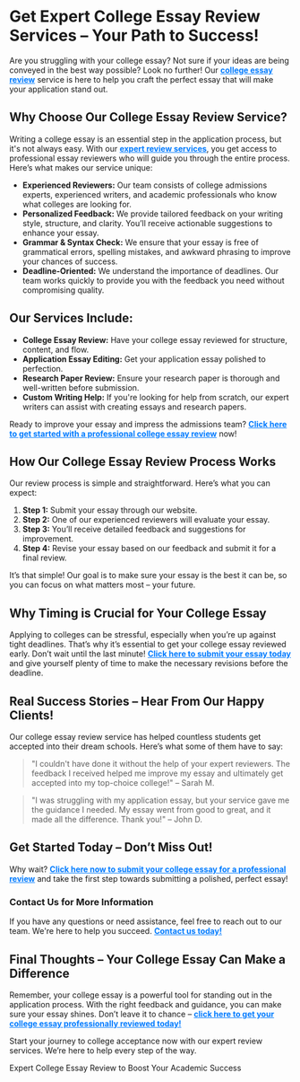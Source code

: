 <h1>Get Expert College Essay Review Services – Your Path to Success!</h1>

<p>Are you struggling with your college essay? Not sure if your ideas are being conveyed in the best way possible? Look no further! Our <a href="https://tinyurl.com/topessay?keyword=college+essay+review" style="font-weight: bold; color: #007BFF;">college essay review</a> service is here to help you craft the perfect essay that will make your application stand out.</p>

<h2>Why Choose Our College Essay Review Service?</h2>

<p>Writing a college essay is an essential step in the application process, but it's not always easy. With our <a href="https://tinyurl.com/topessay?keyword=college+essay+review" style="font-weight: bold; color: #007BFF;">expert review services</a>, you get access to professional essay reviewers who will guide you through the entire process. Here’s what makes our service unique:</p>

<ul>
    <li><strong>Experienced Reviewers:</strong> Our team consists of college admissions experts, experienced writers, and academic professionals who know what colleges are looking for.</li>
    <li><strong>Personalized Feedback:</strong> We provide tailored feedback on your writing style, structure, and clarity. You’ll receive actionable suggestions to enhance your essay.</li>
    <li><strong>Grammar & Syntax Check:</strong> We ensure that your essay is free of grammatical errors, spelling mistakes, and awkward phrasing to improve your chances of success.</li>
    <li><strong>Deadline-Oriented:</strong> We understand the importance of deadlines. Our team works quickly to provide you with the feedback you need without compromising quality.</li>
</ul>

<h2>Our Services Include:</h2>
<ul>
    <li><strong>College Essay Review:</strong> Have your college essay reviewed for structure, content, and flow.</li>
    <li><strong>Application Essay Editing:</strong> Get your application essay polished to perfection.</li>
    <li><strong>Research Paper Review:</strong> Ensure your research paper is thorough and well-written before submission.</li>
    <li><strong>Custom Writing Help:</strong> If you're looking for help from scratch, our expert writers can assist with creating essays and research papers.</li>
</ul>

<p>Ready to improve your essay and impress the admissions team? <a href="https://tinyurl.com/topessay?keyword=college+essay+review" style="font-weight: bold; color: #007BFF;">Click here to get started with a professional college essay review</a> now!</p>

<h2>How Our College Essay Review Process Works</h2>

<p>Our review process is simple and straightforward. Here’s what you can expect:</p>

<ol>
    <li><strong>Step 1:</strong> Submit your essay through our website.</li>
    <li><strong>Step 2:</strong> One of our experienced reviewers will evaluate your essay.</li>
    <li><strong>Step 3:</strong> You’ll receive detailed feedback and suggestions for improvement.</li>
    <li><strong>Step 4:</strong> Revise your essay based on our feedback and submit it for a final review.</li>
</ol>

<p>It’s that simple! Our goal is to make sure your essay is the best it can be, so you can focus on what matters most – your future.</p>

<h2>Why Timing is Crucial for Your College Essay</h2>

<p>Applying to colleges can be stressful, especially when you’re up against tight deadlines. That’s why it’s essential to get your college essay reviewed early. Don’t wait until the last minute! <a href="https://tinyurl.com/topessay?keyword=college+essay+review" style="font-weight: bold; color: #007BFF;">Click here to submit your essay today</a> and give yourself plenty of time to make the necessary revisions before the deadline.</p>

<h2>Real Success Stories – Hear From Our Happy Clients!</h2>

<p>Our college essay review service has helped countless students get accepted into their dream schools. Here’s what some of them have to say:</p>

<blockquote>
    <p>"I couldn't have done it without the help of your expert reviewers. The feedback I received helped me improve my essay and ultimately get accepted into my top-choice college!" – Sarah M.</p>
</blockquote>

<blockquote>
    <p>"I was struggling with my application essay, but your service gave me the guidance I needed. My essay went from good to great, and it made all the difference. Thank you!" – John D.</p>
</blockquote>

<h2>Get Started Today – Don’t Miss Out!</h2>

<p>Why wait? <a href="https://tinyurl.com/topessay?keyword=college+essay+review" style="font-weight: bold; color: #007BFF;">Click here now to submit your college essay for a professional review</a> and take the first step towards submitting a polished, perfect essay!</p>

<h3>Contact Us for More Information</h3>

<p>If you have any questions or need assistance, feel free to reach out to our team. We're here to help you succeed. <a href="https://tinyurl.com/topessay?keyword=college+essay+review" style="font-weight: bold; color: #007BFF;">Contact us today!</a></p>

<h2>Final Thoughts – Your College Essay Can Make a Difference</h2>

<p>Remember, your college essay is a powerful tool for standing out in the application process. With the right feedback and guidance, you can make sure your essay shines. Don’t leave it to chance – <a href="https://tinyurl.com/topessay?keyword=college+essay+review" style="font-weight: bold; color: #007BFF;">click here to get your college essay professionally reviewed today!</a></p>

<p>Start your journey to college acceptance now with our expert review services. We’re here to help every step of the way.</p>
Expert College Essay Review to Boost Your Academic Success
